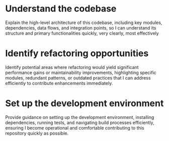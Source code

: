 # Understand the codebase
Explain the high-level architecture of this codebase, including key modules, dependencies, data flows, and integration points, so I can understand its structure and primary functionalities quickly, very clearly, most effectively

# Identify refactoring opportunities
Identify potential areas where refactoring would yield significant performance gains or maintainability improvements, highlighting specific modules, redundant patterns, or outdated practices that I can address efficiently to contribute enhancements immediately.

# Set up the development environment
Provide guidance on setting up the development environment, installing dependencies, running tests, and navigating build processes efficiently, ensuring I become operational and comfortable contributing to this repository quickly as possible.